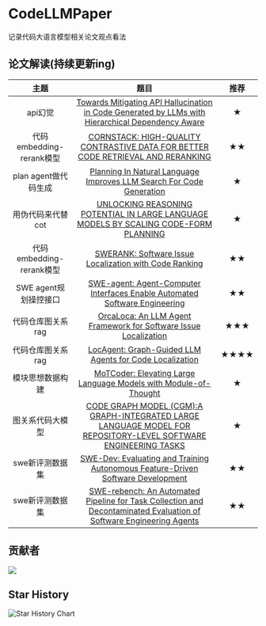 # CodeLLMPaper
记录代码大语言模型相关论文观点看法


## 论文解读(持续更新ing)

|    主题     |                             题目                             | 推荐  |
| :---------: | :----------------------------------------------------------: | :---: |
|   api幻觉    | [Towards Mitigating API Hallucination in Code Generated by LLMs with Hierarchical Dependency Aware](./大语言模型生成api代码缓解解决方案/Towards%20Mitigating%20API%20Hallucination%20in%20Code%20Generated%20by%20LLMs%20with%20Hierarchical%20Dependency%20Aware.md) | ★ |
|   代码embedding-rerank模型    | [CORNSTACK: HIGH-QUALITY CONTRASTIVE DATA FOR BETTER CODE RETRIEVAL AND RERANKING](./代码嵌入高质量数据解决方案/CORNSTACK:%20HIGH-QUALITY%20CONTRASTIVE%20DATA%20FOR%20BETTER%20CODE%20RETRIEVAL%20AND%20RERANKING.md) | ★★ |
|   plan agent做代码生成    | [Planning In Natural Language Improves LLM Search For Code Generation](./plan%20agnet在代码生成任务中的解决方案/Planning%20In%20Natural%20Language%20Improves%20LLM%20Search%20For%20Code%20Generation.md) | ★ |
|   用伪代码来代替cot    | [UNLOCKING REASONING POTENTIAL IN LARGE LANGUAGE MODELS BY SCALING CODE-FORM PLANNING](./codeplan数据构造的解决方案/UNLOCKING%20REASONING%20POTENTIAL%20IN%20LARGE%20LANGUAGE%20MODELS%20BY%20SCALING%20CODE-FORM%20PLANNING.md) | ★ |
|   代码embedding-rerank模型    | [SWERANK: Software Issue Localization with Code Ranking](./SWERANK代码检索重排解决方案/paper.md) | ★★ |
|   SWE agent规划操控接口       | [SWE-agent: Agent-Computer Interfaces Enable Automated Software Engineering](./swe%20agent解决方案/paper.md)  | ★★ |
|   代码仓库图关系rag       | [OrcaLoca: An LLM Agent Framework for Software Issue Localization](./代码仓库图关系挖掘解决方案/paper.md)  | ★★★ |
|   代码仓库图关系rag       | [LocAgent: Graph-Guided LLM Agents for Code Localization](./代码仓库轻量级图索引定位解决方案/paper.md)  | ★★★★ |
|   模块思想数据构建       | [MoTCoder: Elevating Large Language Models with Module-of-Thought](./模块思想数据构建解决方案/paper.md)  | ★ |
|   图关系代码大模型       | [CODE GRAPH MODEL (CGM):A GRAPH-INTEGRATED LARGE LANGUAGE MODEL FOR REPOSITORY-LEVEL SOFTWARE ENGINEERING TASKS](./图关系代码大模型解决方案/paper.md)  | ★ |
|   swe新评测数据集       | [SWE-Dev: Evaluating and Training Autonomous Feature-Driven Software Development](./swe新评测数据集解决方案/paper.md)  | ★★ |
|   swe新评测数据集      | [SWE-rebench: An Automated Pipeline for Task Collection and Decontaminated Evaluation of Software Engineering Agents](./swe新评测数据集解决方案/paper2.md)  | ★★ |





## 贡献者

<a href="https://github.com/XingYu-Zhong/CodeLLMPaper/graphs/contributors">
  <img src="https://contrib.rocks/image?repo=XingYu-Zhong/CodeLLMPaper" />
</a>



## Star History

<picture>
  <source
    media="(prefers-color-scheme: dark)"
    srcset="
      https://api.star-history.com/svg?repos=XingYu-Zhong/CodeLLMPaper&type=Date&theme=dark
    "
  />
  <source
    media="(prefers-color-scheme: light)"
    srcset="
      https://api.star-history.com/svg?repos=XingYu-Zhong/CodeLLMPaper&type=Date
    "
  />
  <img
    alt="Star History Chart"
    src="https://api.star-history.com/svg?repos=XingYu-Zhong/CodeLLMPaper&type=Date"
  />
</picture>